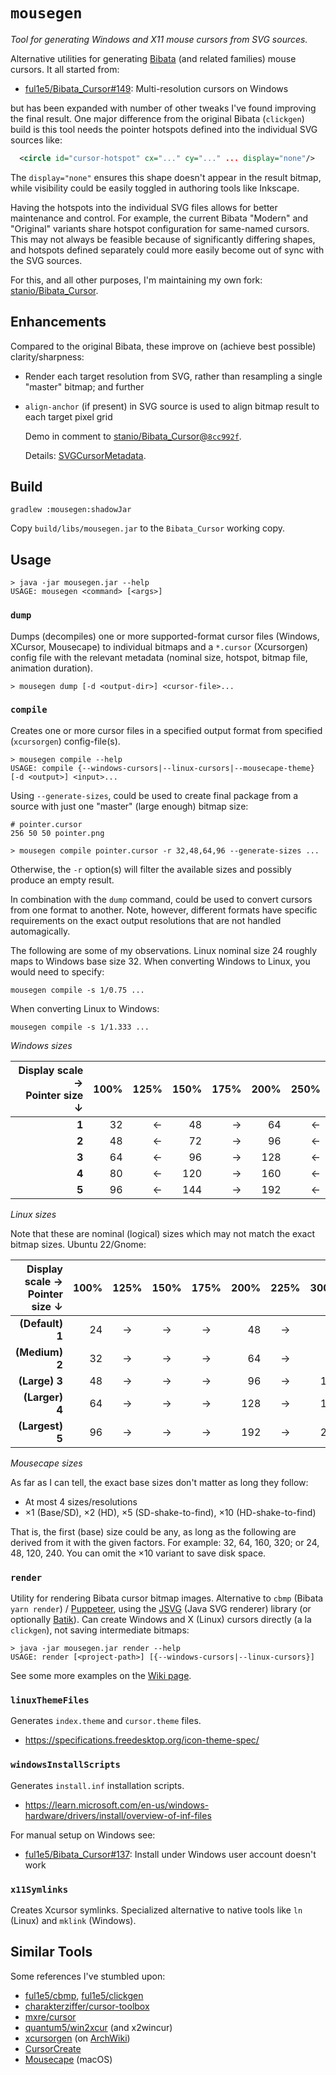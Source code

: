 # `mousegen`

_Tool for generating Windows and X11 mouse cursors from SVG sources._

Alternative utilities for generating
[Bibata](https://github.com/ful1e5/Bibata_Cursor) (and related families) mouse
cursors.  It all started from:

-   [ful1e5/Bibata_Cursor#149](https://github.com/ful1e5/Bibata_Cursor/issues/149):
    Multi-resolution cursors on Windows

but has been expanded with number of other tweaks I've found improving the
final result.  One major difference from the original Bibata (`clickgen`) build
is this tool needs the pointer hotspots defined into the individual SVG sources
like:

```xml
  <circle id="cursor-hotspot" cx="..." cy="..." ... display="none"/>
```

The `display="none"` ensures this shape doesn't appear in the result bitmap,
while visibility could be easily toggled in authoring tools like Inkscape.

Having the hotspots into the individual SVG files allows for better maintenance
and control.  For example, the current Bibata "Modern" and "Original" variants
share hotspot configuration for same-named cursors.  This may not always be
feasible because of significantly differing shapes, and hotspots defined
separately could more easily become out of sync with the SVG sources.

For this, and all other purposes, I'm maintaining my own fork:
[stanio/Bibata_Cursor](https://github.com/stanio/Bibata_Cursor).

## Enhancements

Compared to the original Bibata, these improve on (achieve best possible)
clarity/sharpness:

-   Render each target resolution from SVG, rather than resampling a single
    "master" bitmap; and further
-   `align-anchor` (if present) in SVG source is used to align bitmap result to
    each target pixel grid

    Demo in comment to [stanio/Bibata_Cursor@`8cc992f`](https://github.com/stanio/Bibata_Cursor/commit/8cc992faefc8d9327957d0d7a58b0ac1687bcc5f#commitcomment-131173743).

    Details: [SVGCursorMetadata](src/main/java/io/github/stanio/mousegen/svg/SVGCursorMetadata.java).

## Build

    gradlew :mousegen:shadowJar

Copy `build/libs/mousegen.jar` to the `Bibata_Cursor` working copy.

## Usage

    > java -jar mousegen.jar --help
    USAGE: mousegen <command> [<args>]

### `dump`

Dumps (decompiles) one or more supported-format cursor files (Windows, XCursor,
Mousecape) to individual bitmaps and a `*.cursor` (Xcursorgen) config file with
the relevant metadata (nominal size, hotspot, bitmap file, animation duration).

    > mousegen dump [-d <output-dir>] <cursor-file>...

### `compile`

Creates one or more cursor files in a specified output format from specified
(`xcursorgen`) config-file(s).

    > mousegen compile --help
    USAGE: compile {--windows-cursors|--linux-cursors|--mousecape-theme} [-d <output>] <input>...

Using `--generate-sizes`, could be used to create final package from a
source with just one "master" (large enough) bitmap size:

    # pointer.cursor
    256 50 50 pointer.png

    > mousegen compile pointer.cursor -r 32,48,64,96 --generate-sizes ...

Otherwise, the `-r` option(s) will filter the available sizes and possibly
produce an empty result.

In combination with the `dump` command, could be used to convert cursors from one
format to another.  Note, however, different formats have specific requirements on
the exact output resolutions that are not handled automagically.

The following are some of my observations.  Linux nominal size 24 roughly maps to
Windows base size 32.  When converting Windows to Linux, you would need to specify:

    mousegen compile -s 1/0.75 ...

When converting Linux to Windows:

    mousegen compile -s 1/1.333 ...

_Windows sizes_

Display scale →<br>Pointer size ↓ | 100% | 125% | 150% | 175% | 200% | 250%
  --: |  --: |  --: |  --: |  --: |  --: |  --:
**1** |   32 |    ← |   48 |    → |   64 |    ←
**2** |   48 |    ← |   72 |    → |   96 |    ←
**3** |   64 |    ← |   96 |    → |  128 |    ←
**4** |   80 |    ← |  120 |    → |  160 |    ←
**5** |   96 |    ← |  144 |    → |  192 |    ←

_Linux sizes_

Note that these are nominal (logical) sizes which may not match the exact bitmap
sizes.  Ubuntu 22/Gnome:

Display scale →<br>Pointer size ↓ | 100% | 125% | 150% | 175% | 200% | 225% | 300%
  --:           |  --: |  :-: |  :-: |  :-: |  --: |  :-: |  --:
**(Default) 1** |   24 |   →  |   →  |   →  |   48 |   →  |   72
**(Medium) 2**  |   32 |   →  |   →  |   →  |   64 |   →  |   96
**(Large) 3**   |   48 |   →  |   →  |   →  |   96 |   →  |  144
**(Larger) 4**  |   64 |   →  |   →  |   →  |  128 |   →  |  192
**(Largest) 5** |   96 |   →  |   →  |   →  |  192 |   →  |  288

_Mousecape sizes_

As far as I can tell, the exact base sizes don't matter as long they follow:

-   At most 4 sizes/resolutions
-   ×1 (Base/SD), ×2 (HD), ×5 (SD-shake-to-find), ×10 (HD-shake-to-find)

That is, the first (base) size could be any, as long as the following are
derived from it with the given factors.  For example: 32, 64, 160, 320; or
24, 48, 120, 240.  You can omit the ×10 variant to save disk space.

### `render`

Utility for rendering Bibata cursor bitmap images.  Alternative to `cbmp`
(Bibata `yarn render`) / [Puppeteer](https://pptr.dev/), using the
[JSVG](https://github.com/weisJ/jsvg) (Java SVG renderer) library (or
optionally [Batik](https://xmlgraphics.apache.org/batik/)).  Can create
Windows and X (Linux) cursors directly (a la `clickgen`), not saving
intermediate bitmaps:

    > java -jar mousegen.jar render --help
    USAGE: render [<project-path>] [{--windows-cursors|--linux-cursors}]

See some more examples on the
[Wiki page](https://github.com/stanio/stanio-misc/wiki/mousegen).

### `linuxThemeFiles`

Generates `index.theme` and `cursor.theme` files.

-   https://specifications.freedesktop.org/icon-theme-spec/

### `windowsInstallScripts`

Generates `install.inf` installation scripts.

-   https://learn.microsoft.com/en-us/windows-hardware/drivers/install/overview-of-inf-files

For manual setup on Windows see:

-   [ful1e5/Bibata_Cursor#137](https://github.com/ful1e5/Bibata_Cursor/issues/137#issuecomment-1731713946):
    Install under Windows user account doesn't work

### `x11Symlinks`

Creates Xcursor symlinks.  Specialized alternative to native tools like
`ln` (Linux) and `mklink` (Windows).

## Similar Tools

Some references I've stumbled upon:

-   [ful1e5/cbmp](https://github.com/ful1e5/cbmp),
    [ful1e5/clickgen](https://github.com/ful1e5/clickgen)
-   [charakterziffer/cursor-toolbox](https://github.com/charakterziffer/cursor-toolbox)
-   [mxre/cursor](https://github.com/mxre/cursor)
-   [quantum5/win2xcur](https://github.com/quantum5/win2xcur) (and x2wincur)
-   [xcursorgen](https://gitlab.freedesktop.org/xorg/app/xcursorgen)
    (on [ArchWiki](https://wiki.archlinux.org/title/Xcursorgen))
-   [CursorCreate](https://github.com/isaacrobinson2000/CursorCreate)
-   [Mousecape](https://github.com/alexzielenski/Mousecape) (macOS)
